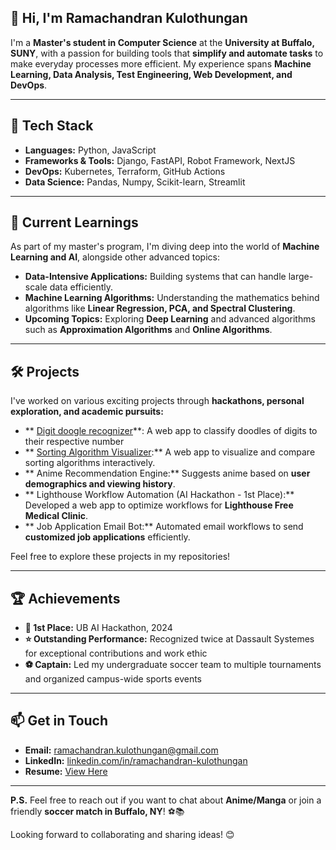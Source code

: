 ## 👋 Hi, I'm **Ramachandran Kulothungan**

I'm a **Master's student in Computer Science** at the **University at Buffalo, SUNY**, with a passion for building tools that **simplify and automate tasks** to make everyday processes more efficient. My experience spans **Machine Learning, Data Analysis, Test Engineering, Web Development, and DevOps**.

---

## 🧠 **Tech Stack**
- **Languages:** Python, JavaScript  
- **Frameworks & Tools:** Django, FastAPI, Robot Framework, NextJS
- **DevOps:** Kubernetes, Terraform, GitHub Actions  
- **Data Science:** Pandas, Numpy, Scikit-learn, Streamlit

---

## 🚀 **Current Learnings**
As part of my master's program, I'm diving deep into the world of **Machine Learning and AI**, alongside other advanced topics:

- **Data-Intensive Applications:** Building systems that can handle large-scale data efficiently.  
- **Machine Learning Algorithms:** Understanding the mathematics behind algorithms like **Linear Regression, PCA, and Spectral Clustering**.  
- **Upcoming Topics:** Exploring **Deep Learning** and advanced algorithms such as **Approximation Algorithms** and **Online Algorithms**.  

---

## 🛠️ **Projects**
I've worked on various exciting projects through **hackathons, personal exploration, and academic pursuits:**
- ** [Digit doogle recognizer](https://huggingface.co/spaces/ramachandrankulothungan/digit_doodle_recognition)**: A web app to classify doodles of digits to their respective number
- ** [Sorting Algorithm Visualizer](https://ramachandrankulothungan.github.io/viewsort/):** A web app to visualize and compare sorting algorithms interactively.  
- ** Anime Recommendation Engine:** Suggests anime based on **user demographics and viewing history**.  
- ** Lighthouse Workflow Automation (AI Hackathon - 1st Place):** Developed a web app to optimize workflows for **Lighthouse Free Medical Clinic**.  
- ** Job Application Email Bot:** Automated email workflows to send **customized job applications** efficiently.  

Feel free to explore these projects in my repositories!

---

## 🏆 **Achievements**
- **🏅 1st Place:** UB AI Hackathon, 2024  
- **⭐ Outstanding Performance:** Recognized twice at Dassault Systemes for exceptional contributions and work ethic  
- **⚽ Captain:** Led my undergraduate soccer team to multiple tournaments and organized campus-wide sports events  

---

## 📫 **Get in Touch**
- **Email:** [ramachandran.kulothungan@gmail.com](mailto:ramachandran.kulothungan@gmail.com)  
- **LinkedIn:** [linkedin.com/in/ramachandran-kulothungan](https://www.linkedin.com/in/ramachandran-kulothungan/)  
- **Resume:** [View Here](https://drive.google.com/file/d/1EKP-2uxhAvs5Y5AbDAUFYGz4KWLFWJ2x/view?usp=drive_link)  

---

**P.S.** Feel free to reach out if you want to chat about **Anime/Manga** or join a friendly **soccer match in Buffalo, NY**! ⚽📚  

Looking forward to collaborating and sharing ideas! 😊

